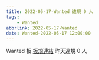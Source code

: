 ```yaml
---
title: 2022-05-17-Wanted 違規 0 人
tags:
    - Wanted
abbrlink: 2022-05-17-Wanted
date: Wanted-2022-05-17 12:00:00
---
```

Wanted 板 [板規連結](https://www.ptt.cc/bbs/Wanted/M.1608829773.A.D3B.html)
昨天違規 0 人
